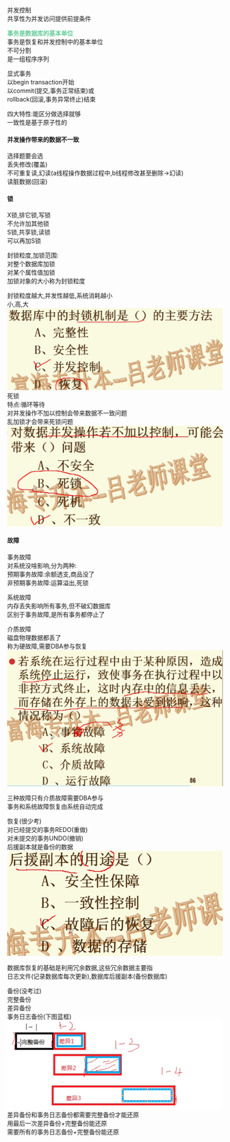 并发控制  
共享性为并发访问提供前提条件  
  
<font color=#66CC99 style=" font-weight:bold;">事务是数据库的基本单位</font>  
事务是恢复和并发控制中的基本单位  
不可分割  
是一组程序序列  
  
显式事务  
以begin transaction开始  
以commit(提交,事务正常结束)或  
rollback(回滚,事务异常终止)结束  
  
四大特性:能区分做选择就够  
一致性是基于原子性的  
  
#### 并发操作带来的数据不一致  
选择题要会选  
丢失修改(覆盖)  
不可重复读,幻读(a线程操作数据过程中,b线程修改甚至删除->幻读)  
读脏数据(回滚)  
#### 锁  
X锁,排它锁,写锁  
不允许加其他锁  
S锁,共享锁,读锁  
可以再加S锁  
  
封锁粒度,加锁范围:  
对整个数据库加锁  
对某个属性值加锁  
加锁对象的大小称为封锁粒度  
  
封锁粒度越大,并发性越低,系统消耗越小  
小,高,大  
![](img/Pasted%20image%2020221223221314.png)  
死锁  
特点:循环等待  
对并发操作不加以控制会带来数据不一致问题  
乱加锁才会带来死锁问题  
![](img/Pasted%20image%2020221223221420.png)  
#### 故障  
事务故障  
对系统没啥影响,分为两种:  
预期事务故障:余额透支,商品没了  
非预期事务故障:运算溢出,死锁  
  
系统故障  
内存丢失影响所有事务,但不破幻数据库  
区别于事务故障,是所有事务都停止了  
  
介质故障  
磁盘物理数据都丢了  
称为硬故障,需要DBA参与恢复  
![](img/Pasted%20image%2020221223214918.png)  
  
三种故障只有介质故障需要DBA参与  
事务和系统故障恢复由系统自动完成  
  
恢复(很少考)  
对已经提交的事务REDO(重做)  
对未提交的事务UNDO(撤销)  
后援副本就是备份的数据  
![](img/Pasted%20image%2020221223220925.png)  
  
数据库恢复的基础是利用冗余数据,这些冗余数据主要指  
日志文件(记录数据库每次更新),数据库后援副本(备份数据库)  
  
备份(没考过)  
完整备份  
差异备份  
事务日志备份(下图蓝框)  
![](img/Pasted%20image%2020221223223045.png)  
差异备份和事务日志备份都需要完整备份才能还原  
用最后一次差异备份+完整备份能还原  
需要所有的事务日志备份+完整备份能还原  
